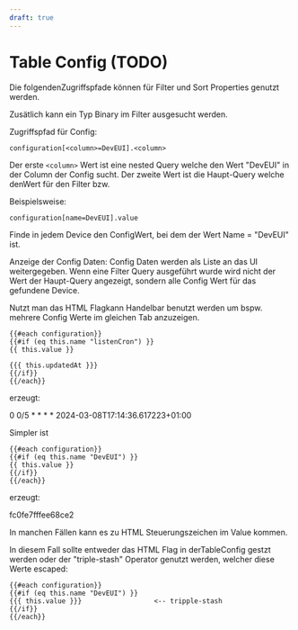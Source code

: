 ```yaml
---
draft: true
---
```


# Table Config (TODO)


Die folgendenZugriffspfade können für Filter und Sort Properties genutzt werden.

Zusätlich kann ein Typ Binary im Filter ausgesucht werden.

Zugriffspfad für Config:

    configuration[<column>=DevEUI].<column>

Der erste `<column>` Wert ist eine nested Query welche den Wert "DevEUI" in der Column der Config sucht. 
Der zweite <column> Wert ist die Haupt-Query welche denWert für den Filter bzw.

Beispielsweise: 

    configuration[name=DevEUI].value

Finde in jedem Device den ConfigWert, bei dem der Wert Name = "DevEUI" ist.


Anzeige der Config Daten:
Config Daten werden als Liste an das UI weitergegeben. Wenn eine Filter Query ausgeführt wurde wird nicht der Wert der Haupt-Query angezeigt, sondern alle Config Wert für das gefundene Device.

Nutzt man das HTML Flagkann Handelbar benutzt werden um bspw. mehrere Config Werte im gleichen Tab anzuzeigen.

```
{{#each configuration}}
{{#if (eq this.name "listenCron") }}
{{ this.value }} 

{{{ this.updatedAt }}}
{{/if}}
{{/each}}
```

erzeugt:

0 0/5 * * * *
2024-03-08T17:14:36.617223+01:00

Simpler ist
```
{{#each configuration}}
{{#if (eq this.name "DevEUI") }}
{{ this.value }}
{{/if}}
{{/each}}
```
erzeugt:

fc0fe7fffee68ce2


In manchen Fällen kann es zu HTML Steuerungszeichen im Value kommen.

In diesem Fall sollte entweder das HTML Flag in derTableConfig gestzt werden oder der "triple-stash" Operator genutzt werden, welcher diese Werte escaped:

```
{{#each configuration}}
{{#if (eq this.name "DevEUI") }}
{{{ this.value }}}                  <-- tripple-stash
{{/if}}
{{/each}}
```